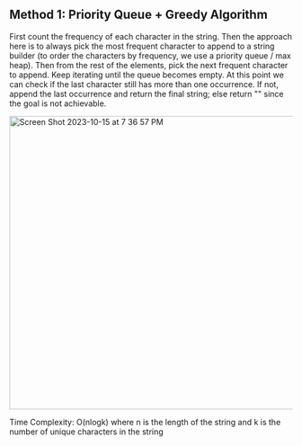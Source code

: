 ## Method 1: Priority Queue + Greedy Algorithm

First count the frequency of each character in the string. Then the approach here is to always pick the most frequent character to append to a string builder (to order the characters by frequency, we use a priority queue / max heap). Then from the rest of the elements, pick the next frequent character to append. Keep iterating until the queue becomes empty. At this point we can check if the last character still has more than one occurrence. If not, append the last occurrence and return the final string; else return "" since the goal is not achievable.

<img width="522" alt="Screen Shot 2023-10-15 at 7 36 57 PM" src="https://github.com/MaiJi97/Leetcode/assets/106039830/d3a43f9e-515c-45d9-84a3-73a61856674c.png">

Time Complexity: O(nlogk) where n is the length of the string and k is the number of unique characters in the string
